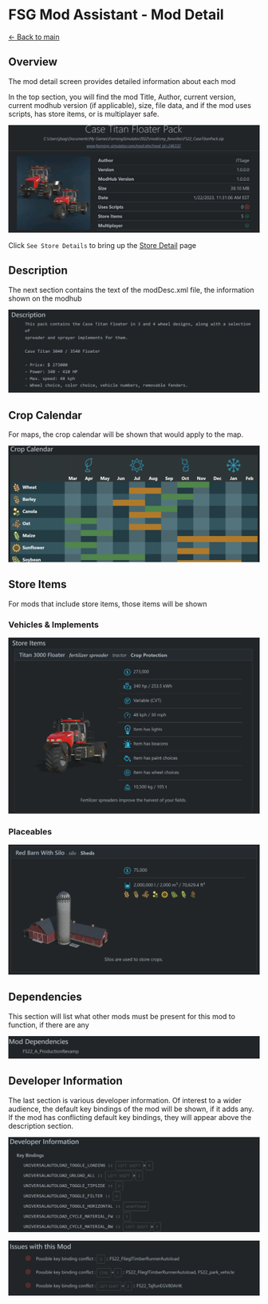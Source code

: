 # FSG Mod Assistant - Mod Detail

[← Back to main](index.html)

## Overview

The mod detail screen provides detailed information about each mod

In the top section, you will find the mod Title, Author, current version, current modhub version (if applicable), size, file data, and if the mod uses scripts, has store items, or is multiplayer safe.

![overview](img/moddetail-008.webp)

Click `See Store Details` to bring up the [Store Detail](storeitem.html) page

## Description

The next section contains the text of the modDesc.xml file, the information shown on the modhub

![desc](img/moddetail-002.webp)

## Crop Calendar

For maps, the crop calendar will be shown that would apply to the map.

![crop](img/moddetail-006.webp)

## Store Items

For mods that include store items, those items will be shown

### Vehicles & Implements

![crop](img/moddetail-001.webp)

### Placeables

![crop](img/moddetail-007.webp)

## Dependencies

This section will list what other mods must be present for this mod to function, if there are any

![depend](img/moddetail-005.webp)

## Developer Information

The last section is various developer information.  Of interest to a wider audience, the default key bindings of the mod will be shown, if it adds any.  If the mod has conflicting default key bindings, they will appear above the description section.

![keys](img/moddetail-004.webp)

![bad bind](img/moddetail-003.webp)
